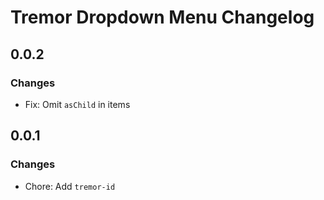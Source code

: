 # Tremor Dropdown Menu Changelog

## 0.0.2

### Changes

- Fix: Omit `asChild` in items

## 0.0.1

### Changes

- Chore: Add `tremor-id`
